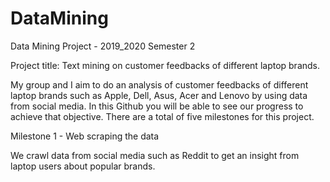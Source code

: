 # DataMining
Data Mining Project - 2019_2020 Semester 2

Project title: Text mining on customer feedbacks of different laptop brands.

My group and I aim to do an analysis of customer feedbacks of different laptop brands such as Apple, Dell, Asus, Acer and Lenovo by using data from social media. In this Github you will be able to see our progress to achieve that objective. There are a total of five milestones for this project.

Milestone 1 - Web scraping the data

We crawl data from social media such as Reddit to get an insight from laptop users about popular brands.
